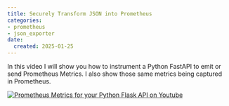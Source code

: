 ```yaml
---
title: Securely Transform JSON into Prometheus
categories:
- prometheus
- json_exporter
date:
  created: 2025-01-25
---
```


In this video I will show you how to instrument a Python FastAPI to emit or send Prometheus Metrics. I also show those same metrics being captured in Prometheus.

<!-- more -->

[![Prometheus Metrics for your Python Flask API on Youtube](https://img.youtube.com/vi/WWzl53ObYvo/0.jpg)](https://www.youtube.com/watch?v=WWzl53ObYvo)